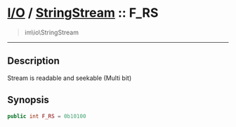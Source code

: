 # [I/O](io.md) / [StringStream](io-StringStream.md) :: F_RS
 > im\io\StringStream
____

## Description
Stream is readable and seekable (Multi bit)

## Synopsis
```php
public int F_RS = 0b10100
```
